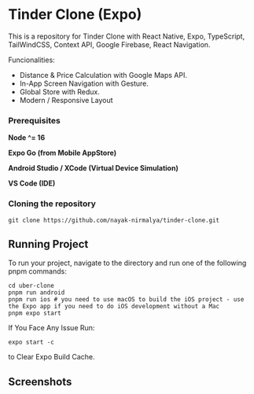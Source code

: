 # Tinder Clone (Expo)

This is a repository for Tinder Clone with React Native, Expo, TypeScript, TailWindCSS, Context API, Google Firebase, React Navigation.

Funcionalities:

- Distance & Price Calculation with Google Maps API.
- In-App Screen Navigation with Gesture.
- Global Store with Redux.
- Modern / Responsive Layout

### Prerequisites

**Node ^= 16**

**Expo Go (from Mobile AppStore)**

**Android Studio / XCode (Virtual Device Simulation)**

**VS Code (IDE)**

### Cloning the repository

```shell
git clone https://github.com/nayak-nirmalya/tinder-clone.git
```

## Running Project

To run your project, navigate to the directory and run one of the following pnpm commands:

```shell
cd uber-clone
pnpm run android
pnpm run ios # you need to use macOS to build the iOS project - use the Expo app if you need to do iOS development without a Mac
pnpm expo start
```

If You Face Any Issue Run:

```shell
expo start -c
```

to Clear Expo Build Cache.

## Screenshots

<!-- <div align='center'>

### Home Screen

<img src="readme_imgs/home_screen.jpg" width="360">

### Origin Google Autocomplete

<img src="readme_imgs/origin_autocomplete.jpg" width="360">

### Chose Destination Screen

<img src="readme_imgs/dest_autocomplete.jpg" width="360">

### Choose Ride Screen

<img src="readme_imgs/chose_ride.jpg" width="360">

</div> -->
